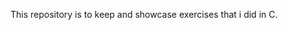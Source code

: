 This repository is to keep and showcase exercises that i did in C.

<!---
Gabistakk/Gabistakk is a ✨ special ✨ repository because its `README.md` (this file) appears on your GitHub profile.
You can click the Preview link to take a look at your changes.
--->
